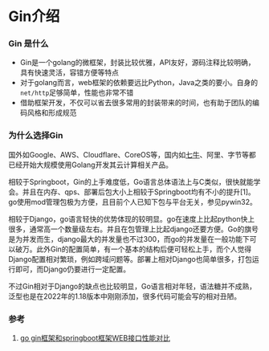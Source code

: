 # Gin介绍

### Gin 是什么

* Gin是一个golang的微框架，封装比较优雅，API友好，源码注释比较明确，具有快速灵活，容错方便等特点
* 对于golang而言，web框架的依赖要远比Python，Java之类的要小。自身的`net/http`足够简单，性能也非常不错
* 借助框架开发，不仅可以省去很多常用的封装带来的时间，也有助于团队的编码风格和形成规范



### 为什么选择Gin

国外如Google、AWS、Cloudflare、CoreOS等，国内如[七牛](https://www.zhihu.com/search?q=%E4%B8%83%E7%89%9B\&search\_source=Entity\&hybrid\_search\_source=Entity\&hybrid\_search\_extra=%7B%22sourceType%22%3A%22answer%22%2C%22sourceId%22%3A47481548%7D)、阿里、字节等都已经开始大规模使用Golang开发其云计算相关产品。

相较于Springboot，Gin的上手难度低，Go语言总体语法上与C类似，很快就能学会。并且在内存、qps、部署后包大小上相较于Springboot均有不小的提升\[1]。go使用mod管理包极为方便，且目前个人已知下包与平台无关，参见pywin32。

相较于Django，go语言轻快的优势体现的较明显。go在速度上比起python快上很多，通常高一个数量级左右。并且在包管理上比起django还要方便。Go的旗号是为并发而生，django最大的并发量也不过300，而go的并发量在一般功能下可以破万。此外Gin的配置简单，有一个基本的结构后便可轻松上手，而个人觉得Django配置相对繁琐，例如跨域问题等。部署上相对Django也简单很多，打包运行即可，而Django仍要进行一定配置。

不过Gin相对于Django的缺点也比较明显，Go语言相对年轻，语法糖并不成熟，泛型也是在2022年的1.18版本中刚刚添加，很多代码可能会写的相对丑陋。



### 参考&#x20;

1. [go gin框架和springboot框架WEB接口性能对比](https://www.cnblogs.com/zhouqinxiong/p/14730217.html)




<script src="https://utteranc.es/client.js"
        repo="Super-BUAA-2021/GinBook"
        issue-term="pathname"
        theme="github-light"
        crossorigin="anonymous"
        async>
</script>